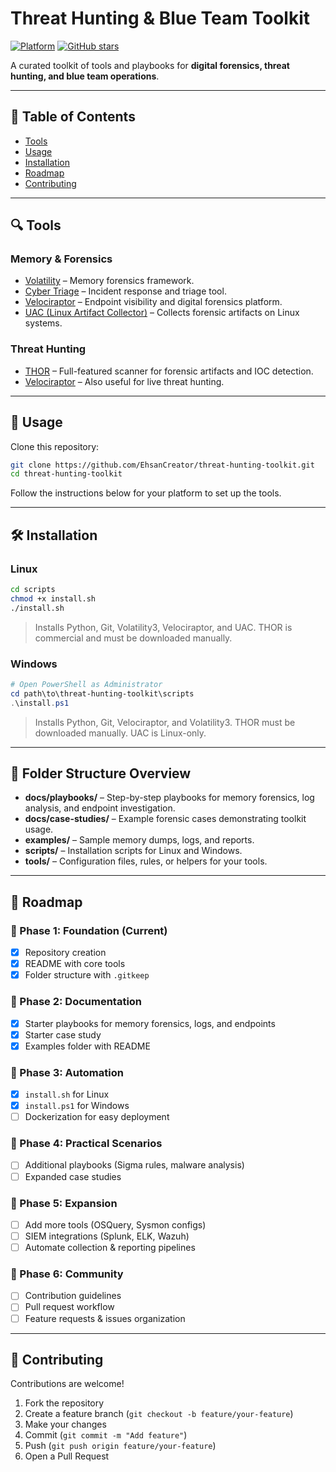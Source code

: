# Threat Hunting & Blue Team Toolkit

[![Platform](https://img.shields.io/badge/Platform-Linux%20|%20Windows-blue)](https://github.com/EhsanCreator/threat-hunting-toolkit)
[![GitHub stars](https://img.shields.io/github/stars/EhsanCreator/threat-hunting-toolkit?style=social)](https://github.com/EhsanCreator/threat-hunting-toolkit/stargazers)

A curated toolkit of tools and playbooks for **digital forensics, threat hunting, and blue team operations**.

---

## 📌 Table of Contents

- [Tools](#%F0%9F%94%8D-tools)
- [Usage](#%F0%9F%9A%80-usage)
- [Installation](#%F0%9F%9B%80%EF%B8%8F-installation)
- [Roadmap](#%F0%9F%93%8C-roadmap)
- [Contributing](#%E2%9D%91-contributing)

---

## 🔍 Tools

### Memory & Forensics
- [Volatility](https://github.com/volatilityfoundation/volatility3) – Memory forensics framework.
- [Cyber Triage](https://www.cybertriage.com/) – Incident response and triage tool.
- [Velociraptor](https://github.com/Velocidex/velociraptor) – Endpoint visibility and digital forensics platform.
- [UAC (Linux Artifact Collector)](https://github.com/tclahr/uac) – Collects forensic artifacts on Linux systems.

### Threat Hunting
- [THOR](https://www.nextron-systems.com/thor/) – Full-featured scanner for forensic artifacts and IOC detection.
- [Velociraptor](https://github.com/Velocidex/velociraptor) – Also useful for live threat hunting.

---

## 🚀 Usage

Clone this repository:

```bash
git clone https://github.com/EhsanCreator/threat-hunting-toolkit.git
cd threat-hunting-toolkit
````

Follow the instructions below for your platform to set up the tools.

---

## 🛠️ Installation

### Linux

```bash
cd scripts
chmod +x install.sh
./install.sh
```

> Installs Python, Git, Volatility3, Velociraptor, and UAC.
> THOR is commercial and must be downloaded manually.

### Windows

```powershell
# Open PowerShell as Administrator
cd path\to\threat-hunting-toolkit\scripts
.\install.ps1
```

> Installs Python, Git, Velociraptor, and Volatility3.
> THOR must be downloaded manually.
> UAC is Linux-only.

---

## 📂 Folder Structure Overview

* **docs/playbooks/** – Step-by-step playbooks for memory forensics, log analysis, and endpoint investigation.
* **docs/case-studies/** – Example forensic cases demonstrating toolkit usage.
* **examples/** – Sample memory dumps, logs, and reports.
* **scripts/** – Installation scripts for Linux and Windows.
* **tools/** – Configuration files, rules, or helpers for your tools.

---

## 📌 Roadmap

### 🔹 Phase 1: Foundation (Current)

* [x] Repository creation
* [x] README with core tools
* [x] Folder structure with `.gitkeep`

### 🔹 Phase 2: Documentation

* [x] Starter playbooks for memory forensics, logs, and endpoints
* [x] Starter case study
* [x] Examples folder with README

### 🔹 Phase 3: Automation

* [x] `install.sh` for Linux
* [x] `install.ps1` for Windows
* [ ] Dockerization for easy deployment

### 🔹 Phase 4: Practical Scenarios

* [ ] Additional playbooks (Sigma rules, malware analysis)
* [ ] Expanded case studies

### 🔹 Phase 5: Expansion

* [ ] Add more tools (OSQuery, Sysmon configs)
* [ ] SIEM integrations (Splunk, ELK, Wazuh)
* [ ] Automate collection & reporting pipelines

### 🔹 Phase 6: Community

* [ ] Contribution guidelines
* [ ] Pull request workflow
* [ ] Feature requests & issues organization

---

## 🤝 Contributing

Contributions are welcome!

1. Fork the repository
2. Create a feature branch (`git checkout -b feature/your-feature`)
3. Make your changes
4. Commit (`git commit -m "Add feature"`)
5. Push (`git push origin feature/your-feature`)
6. Open a Pull Request
